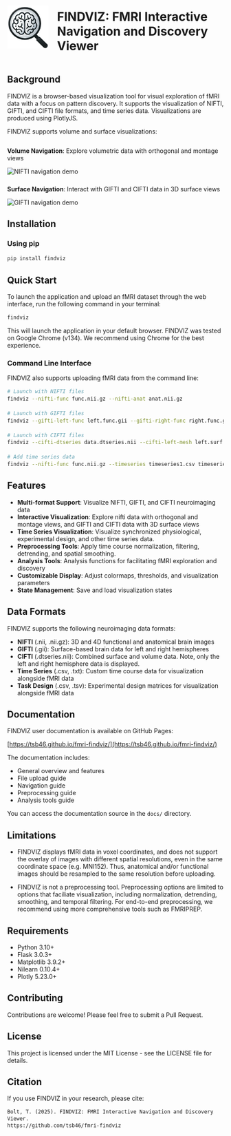 <div style="display: flex; align-items: center; gap: 20px;">
<img src="findviz/static/images/FIND.png" width="100" height="100" alt="findviz-logo">
<h1>FINDVIZ: FMRI Interactive Navigation and Discovery Viewer</h1>
</div>

## Background

FINDVIZ is a browser-based visualization tool for visual exploration of fMRI data with a focus on pattern discovery. It supports the visualization of NIFTI, GIFTI, and CIFTI file formats, and time series data. Visualizations are produced using PlotlyJS. 

FINDVIZ supports volume and surface visualizations:

<div style="display: flex; justify-content: space-between; flex-wrap: wrap; gap: 10px;">
  <div style="flex: 1; min-width: 300px;">
    <p><strong>Volume Navigation</strong>: Explore volumetric data with orthogonal and montage views</p>
    <img src='https://raw.githubusercontent.com/tsb46/fmri-findviz-misc/main/gifs/nifti_navigate.gif' width="100%" alt="NIFTI navigation demo">
  </div>
  <div style="flex: 1; min-width: 300px;">
    <p><strong>Surface Navigation</strong>: Interact with GIFTI and CIFTI data in 3D surface views</p>
    <img src='https://raw.githubusercontent.com/tsb46/fmri-findviz-misc/main/gifs/gifti_navigate.gif' width="100%" alt="GIFTI navigation demo">
  </div>
</div>


## Installation

### Using pip

```bash
pip install findviz
```

## Quick Start

To launch the application and upload an fMRI dataset through the web interface, run the following command in your terminal:

```bash
findviz
```

This will launch the application in your default browser. FINDVIZ was tested on Google Chrome (v134). We recommend using Chrome for the best experience. 

### Command Line Interface
FINDVIZ also supports uploading fMRI data from the command line:

```bash
# Launch with NIFTI files
findviz --nifti-func func.nii.gz --nifti-anat anat.nii.gz

# Launch with GIFTI files
findviz --gifti-left-func left.func.gii --gifti-right-func right.func.gii --gifti-left-mesh left.surf.gii --gifti-right-mesh right.surf.gii

# Launch with CIFTI files
findviz --cifti-dtseries data.dtseries.nii --cifti-left-mesh left.surf.gii --cifti-right-mesh right.surf.gii

# Add time series data
findviz --nifti-func func.nii.gz --timeseries timeseries1.csv timeseries2.csv
```

## Features

- **Multi-format Support**: Visualize NIFTI, GIFTI, and CIFTI neuroimaging data
- **Interactive Visualization**: Explore nifti data with orthogonal and montage views, and GIFTI and CIFTI data with 3D surface views
- **Time Series Visualization**: Visualize synchronized physiological, experimental design, and other time series data.
- **Preprocessing Tools**: Apply time course normalization, filtering, detrending, and spatial smoothing.
- **Analysis Tools**: Analysis functions for facilitating fMRI exploration and discovery
- **Customizable Display**: Adjust colormaps, thresholds, and visualization parameters
- **State Management**: Save and load visualization states

## Data Formats

FINDVIZ supports the following neuroimaging data formats:

- **NIFTI** (.nii, .nii.gz): 3D and 4D functional and anatomical brain images
- **GIFTI** (.gii): Surface-based brain data for left and right hemispheres
- **CIFTI** (.dtseries.nii): Combined surface and volume data. Note, only the left and right hemisphere data is displayed.
- **Time Series** (.csv, .txt): Custom time course data for visualization alongside fMRI data
- **Task Design** (.csv, .tsv): Experimental design matrices for visualization alongside fMRI data

## Documentation

FINDVIZ user documentation is available on GitHub Pages:

[https://tsb46.github.io/fmri-findviz/](https://tsb46.github.io/fmri-findviz/)

The documentation includes:
- General overview and features
- File upload guide
- Navigation guide
- Preprocessing guide
- Analysis tools guide

You can access the documentation source in the `docs/` directory.

## Limitations

- FINDVIZ displays fMRI data in voxel coordinates, and does not support the overlay of images with different spatial resolutions, even in the same coordinate space (e.g. MNI152). Thus, anatomical and/or functional images should be resampled to the same resolution before uploading.

- FINDVIZ is not a preprocessing tool. Preprocessing options are limited to options that faciliate visualization, including normalization, detrending, smoothing, and temporal filtering. For end-to-end preprocessing, we recommend using more comprehensive tools such as FMRIPREP.



## Requirements

- Python 3.10+
- Flask 3.0.3+
- Matplotlib 3.9.2+
- Nilearn 0.10.4+
- Plotly 5.23.0+

## Contributing

Contributions are welcome! Please feel free to submit a Pull Request.

## License

This project is licensed under the MIT License - see the LICENSE file for details.

## Citation

If you use FINDVIZ in your research, please cite:

```
Bolt, T. (2025). FINDVIZ: FMRI Interactive Navigation and Discovery Viewer. 
https://github.com/tsb46/fmri-findviz
```
